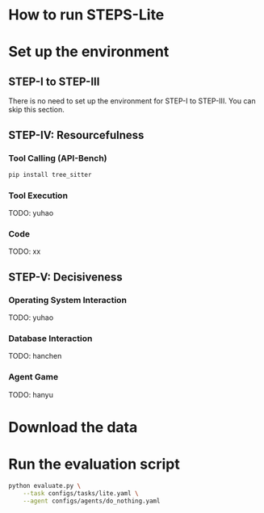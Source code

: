 <h1> How to run STEPS-Lite </h1>

# Set up the environment

## STEP-I to STEP-III

There is no need to set up the environment for STEP-I to STEP-III. You can skip this section.

## STEP-IV: Resourcefulness

### Tool Calling (API-Bench)

```bash
pip install tree_sitter
```

### Tool Execution

TODO: yuhao

### Code

TODO: xx

## STEP-V: Decisiveness

### Operating System Interaction

TODO: yuhao

### Database Interaction

TODO: hanchen

### Agent Game

TODO: hanyu

# Download the data

# Run the evaluation script

```bash
python evaluate.py \
    --task configs/tasks/lite.yaml \
    --agent configs/agents/do_nothing.yaml
```
